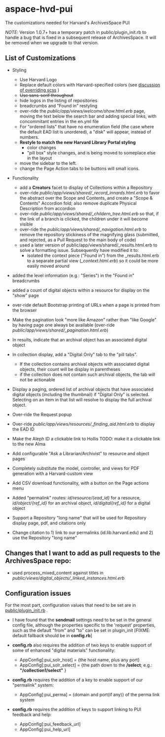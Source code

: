 # aspace-hvd-pui
The customizations needed for Harvard's ArchivesSpace PUI

*NOTE*: Version 1.0.7+ has a temporary patch in public/plugin_init.rb to handle a bug that is fixed in a subsequent 
release of ArchivesSpace.  It will be removed when we upgrade to that version.

## List of Customizations

- Styling
  - Use Harvard Logo
  - Replace default colors with Harvard-specified colors (see [discussion of overriding scss](scss/README.md) )
  - ~~Use sans-serif throughout~~
  - hide logos in the listing of repositories
  - breadcrumbs and "Found in" restyling
  - over-ride the *public/app/views/welcome/show.html.erb* page, moving the text below the search bar and adding special links, with concommitant entries in the en.yml file
  - For "ordered lists" that have no enumeration field (the case where the default EAD list is unordered), a "disk" will appear, instead of numbers.
  - **Restyle to match the new Harvard Library Portal styling**
    - color changes
    - "pill box" style changes, and is being moved to someplace else in the layout
  - move the sidebar to the left.
  - change the Page Action tabs to be buttons will small icons.
  

- Functionality
  - add a **Creators** facet to display of Collections within a Repository
  - over-ride *public/app/views/shared/_record_innards.html.erb* to favor the abstract over the Scope and Contents, and create a "Scope & Contents" Accordion fold; also remove duplicate Physical Description from accordion
  - over-ride *public/app/views/shared/_childern_tree.html.erb* so that, if the link of a branch is clicked, the children under it will become visible
  - over-ride the *public/app/views/shared/_navigation.html.erb* to remove the repository stickiness of the magnifying glass (submitted, and rejected,  as a Pull Request to the main body of code)
  -  used a later version of public/app/views/shared/_results.html.erb to solve a formatting issue. Subsequently have modified it to:
     -  isolated the context piece ("Found in") from the _results.html.erb to a separate partial view (*_context.html.erb*) so it could be more easily moved around
 - added the level information (e.g.: "Series") in the "Found in" breadcrumbs
 - added a count of digital objects within a resource for display on the "show" page
 - over-ride default Bootstrap printing of URLs when a page is printed from the browser
 - Make the pagination look "more like Amazon" rather than "like Google" by having page one always be available (over-ride *public/app/views/shared/_pagination.html.erb*)
 - In results, indicate that an archival object has an associated digital object
 - In collection display, add a "Digital Only" tab to the "pill tabs". 
   - If the collection contains archival objects with associated digital objects, their count will be display in parentheses
   - if the collection does not contain such archival objects, the tab will not be actionable
 - Display a paging, ordered list of archival objects that have associated digital objects (including the thumbnail) if "Digital Only" is selected. Selecting on an item in that list will resolve to display the full archival object.
 - Over-ride the Request popup
 - Over-ride *public/app/views/resources/_finding_aid.html.erb* to display the EAD ID
 - Make the Aleph ID a clickable link to Hollis TODO: make it a clickable link to the new Alma
 - Add configurable "Ask a Librarian/Archivist" to resource and object pages
 - Completely substitute the model, controller, and views for PDF generation with a Harvard-custom view
 - Add CSV download functionality, with a button on the Page actions menu
 - Added "permalink" routes: *id/resource/{ead_id}* for a resource, *id/object/{ref_id}* for an archival object, *id/digital{ref_id}* for a digital object
 - Support a Repository "long name" that will be used for Repository display page, pdf, and citations only
 - Change citation to 1) link to our permalinks (id.lib.harvard.edu) and 2) use the Repository "long name"

## Changes that I want to add as pull requests to the ArchivesSpace repo:

  - used process_mixed_content against titles in *public/views/digital_objects/_linked_instances.html.erb*

## Configuration issues

For the most part, configuration values that need to be set are in [public/plugin_init.rb](https://github.com/harvard-library/aspace-hvd-pui/blob/master/public/plugin_init.rb) .

  - I have found that the **sendmail** settings need to be set in the general config file, although the properties specific to the 'request' properties, such as the default "from" and "to" can be set in plugin_init  [FIXME: default fallback should be in **config.rb**]

 - **config.rb** also requires the addition of two keys to enable support of some of enhanced "digital materials" functionality:
   - AppConfig[:pui_solr_host] = {the host name, plus any port}
   - AppConfig[:pui_solr_select] = {the path down to the **/select**; e.g.: __"/collection1/select"__ }
 - **config.rb** requires the addition of a key to enable support of our "permalink" system:
   - AppConfig[:pui_perma] = {domain and port(if any)} of the perma link system
 - **config.rb** requires the addition of keys to support linking to PUI feedback and help:
   - AppConfig[:pui_feedback_url]
   - AppConfig[:pui_help_url] 